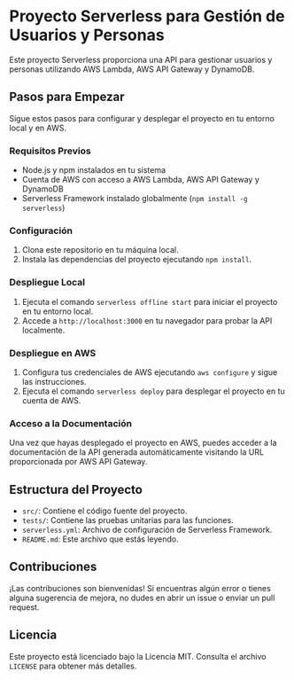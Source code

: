 # Proyecto Serverless para Gestión de Usuarios y Personas

Este proyecto Serverless proporciona una API para gestionar usuarios y personas utilizando AWS Lambda, AWS API Gateway y DynamoDB.

## Pasos para Empezar

Sigue estos pasos para configurar y desplegar el proyecto en tu entorno local y en AWS.

### Requisitos Previos

- Node.js y npm instalados en tu sistema
- Cuenta de AWS con acceso a AWS Lambda, AWS API Gateway y DynamoDB
- Serverless Framework instalado globalmente (`npm install -g serverless`)

### Configuración

1. Clona este repositorio en tu máquina local.
2. Instala las dependencias del proyecto ejecutando `npm install`.

### Despliegue Local

1. Ejecuta el comando `serverless offline start` para iniciar el proyecto en tu entorno local.
2. Accede a `http://localhost:3000` en tu navegador para probar la API localmente.

### Despliegue en AWS

1. Configura tus credenciales de AWS ejecutando `aws configure` y sigue las instrucciones.
2. Ejecuta el comando `serverless deploy` para desplegar el proyecto en tu cuenta de AWS.

### Acceso a la Documentación

Una vez que hayas desplegado el proyecto en AWS, puedes acceder a la documentación de la API generada automáticamente visitando la URL proporcionada por AWS API Gateway.

## Estructura del Proyecto

- `src/`: Contiene el código fuente del proyecto.
- `tests/`: Contiene las pruebas unitarias para las funciones.
- `serverless.yml`: Archivo de configuración de Serverless Framework.
- `README.md`: Este archivo que estás leyendo.

## Contribuciones

¡Las contribuciones son bienvenidas! Si encuentras algún error o tienes alguna sugerencia de mejora, no dudes en abrir un issue o enviar un pull request.

## Licencia

Este proyecto está licenciado bajo la Licencia MIT. Consulta el archivo `LICENSE` para obtener más detalles.
